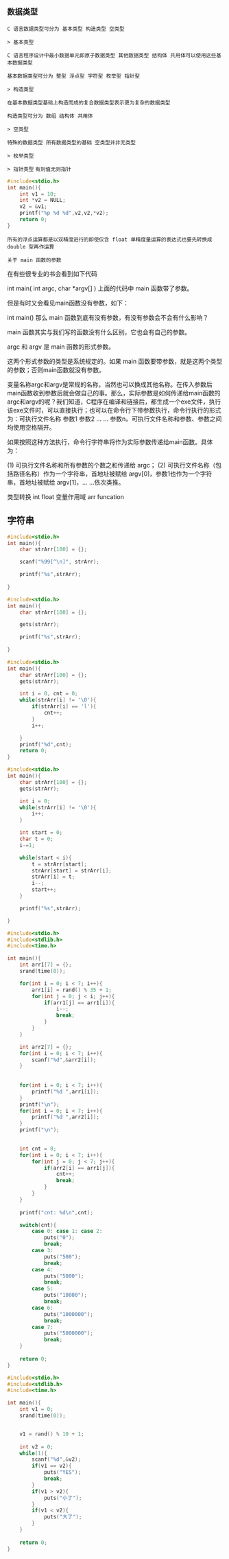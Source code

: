 `数据类型`
--

`C 语言数据类型可分为 基本类型 构造类型 空类型`

`> 基本类型` 

`C 语言程序设计中最小数据单元即原子数据类型 其他数据类型 结构体 共用体可以使用这些基本数据类型`

`基本数据类型可分为 整型 浮点型 字符型 枚举型 指针型`

`> 构造类型` 

`在基本数据类型基础上构造而成的复合数据类型表示更为复杂的数据类型`

`构造类型可分为 数组 结构体 共用体`

`> 空类型` 

`特殊的数据类型 所有数据类型的基础 空类型并非无类型`


`> 枚举类型`




`> 指针类型` `有则值无则指针`

```c
#include<stdio.h>
int main(){
	int v1 = 10;
    int *v2 = NULL;
    v2 = &v1;
    printf("%p %d %d",v2,v2,*v2);
    return 0;
}
```

`所有的浮点运算都是以双精度进行的即使仅含 float 单精度量运算的表达式也要先转换成 double 型再作运算`

`关于 main 函数的参数`

在有些很专业的书会看到如下代码

int main( int argc, char *argv[] )
上面的代码中 main 函数带了参数。

但是有时又会看见main函数没有参数，如下：

int main()
那么 main 函数到底有没有参数，有没有参数会不会有什么影响？

main 函数其实与我们写的函数没有什么区别，它也会有自己的参数。

argc 和 argv 是 main 函数的形式参数。

这两个形式参数的类型是系统规定的。如果 main 函数要带参数，就是这两个类型的参数；否则main函数就没有参数。

变量名称argc和argv是常规的名称，当然也可以换成其他名称。在传入参数后main函数收到参数后就会做自己的事。那么，实际参数是如何传递给main函数的argc和argv的呢？我们知道，C程序在编译和链接后，都生成一个exe文件，执行该exe文件时，可以直接执行；也可以在命令行下带参数执行，命令行执行的形式为：可执行文件名称 参数1 参数2 ... ... 参数n。可执行文件名称和参数、参数之间均使用空格隔开。

如果按照这种方法执行，命令行字符串将作为实际参数传递给main函数。具体为：

 (1) 可执行文件名称和所有参数的个数之和传递给 argc；
 (2) 可执行文件名称（包括路径名称）作为一个字符串，首地址被赋给 argv[0]，参数1也作为一个字符串，首地址被赋给 argv[1]，... ...依次类推。





类型转换 int float 变量作用域 arr funcation




字符串
--

```c
#include<stdio.h>
int main(){
    char strArr[100] = {};

	scanf("%99[^\n]", strArr);

    printf("%s",strArr);
    
}
```

```c
#include<stdio.h>
int main(){
    char strArr[100] = {};

	gets(strArr);

    printf("%s",strArr);
    
}
```

```c
#include<stdio.h>
int main(){
    char strArr[100] = {};
	gets(strArr);

    int i = 0, cnt = 0;
    while(strArr[i] != '\0'){
        if(strArr[i] == 'l'){
            cnt++;
        }
        i++;

    }
    printf("%d",cnt);
    return 0;
}

```

```c
#include<stdio.h>
int main(){
    char strArr[100] = {};
	gets(strArr);

    int i = 0;
    while(strArr[i] != '\0'){
        i++;
    }

    int start = 0;
    char t = 0;
    i-=1;

    while(start < i){
        t = strArr[start];
        strArr[start] = strArr[i];
        strArr[i] = t;
        i--;
        start++;
    }

    printf("%s",strArr);

}
```

```c
#include<stdio.h>
#include<stdlib.h>
#include<time.h>

int main(){
    int arr1[7] = {};
    srand(time(0));

    for(int i = 0; i < 7; i++){
        arr1[i] = rand() % 35 + 1;
        for(int j = 0; j < i; j++){
            if(arr1[j] == arr1[i]){
                i--;
                break;
            }
        }    
    }

    int arr2[7] = {};
    for(int i = 0; i < 7; i++){
        scanf("%d",&arr2[i]);
    }
    
    
    for(int i = 0; i < 7; i++){
		printf("%d ",arr1[i]);
    }
    printf("\n");
    for(int i = 0; i < 7; i++){
		printf("%d ",arr2[i]);
    }
    printf("\n");
    

    int cnt = 0;
    for(int i = 0; i < 7; i++){
        for(int j = 0; j < 7; j++){
            if(arr2[i] == arr1[j]){
                cnt++;
                break;
            }
        }
    }
    
	printf("cnt: %d\n",cnt);

    switch(cnt){
        case 0: case 1: case 2:
            puts("0");
            break;
        case 3:
            puts("500");
            break;
        case 4:
            puts("5000");
            break;
        case 5:
            puts("10000");
            break;
        case 6:
            puts("1000000");
            break;
        case 7:
            puts("5000000");
            break;
    }
    
    return 0;
}
```

```c
#include<stdio.h>
#include<stdlib.h>
#include<time.h>

int main(){
    int v1 = 0;
    srand(time(0));


    v1 = rand() % 10 + 1;
  
    int v2 = 0;
    while(1){
        scanf("%d",&v2);
        if(v1 == v2){
            puts("YES");
            break;
        }
        if(v1 > v2){
            puts("小了");
        }
        if(v1 < v2){
            puts("大了");
        }
    }
    
    return 0;
}
```